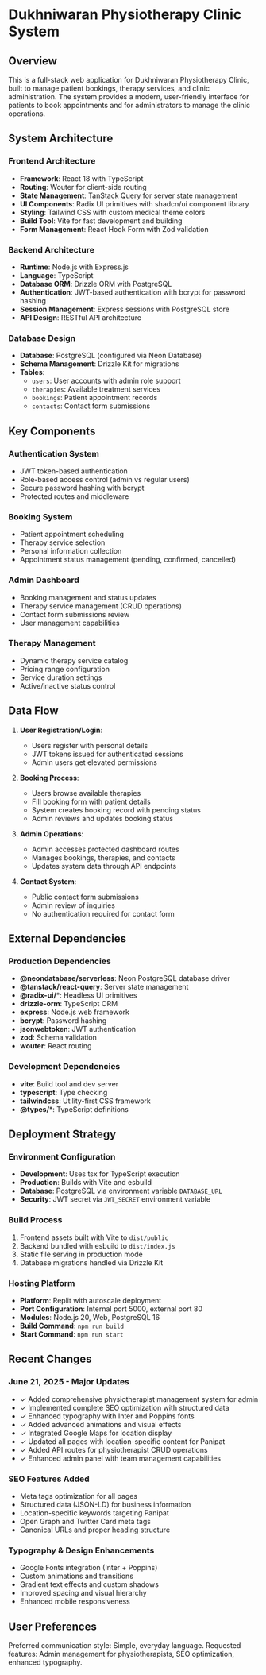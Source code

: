 # Dukhniwaran Physiotherapy Clinic System

## Overview

This is a full-stack web application for Dukhniwaran Physiotherapy Clinic, built to manage patient bookings, therapy services, and clinic administration. The system provides a modern, user-friendly interface for patients to book appointments and for administrators to manage the clinic operations.

## System Architecture

### Frontend Architecture
- **Framework**: React 18 with TypeScript
- **Routing**: Wouter for client-side routing
- **State Management**: TanStack Query for server state management
- **UI Components**: Radix UI primitives with shadcn/ui component library
- **Styling**: Tailwind CSS with custom medical theme colors
- **Build Tool**: Vite for fast development and building
- **Form Management**: React Hook Form with Zod validation

### Backend Architecture
- **Runtime**: Node.js with Express.js
- **Language**: TypeScript
- **Database ORM**: Drizzle ORM with PostgreSQL
- **Authentication**: JWT-based authentication with bcrypt for password hashing
- **Session Management**: Express sessions with PostgreSQL store
- **API Design**: RESTful API architecture

### Database Design
- **Database**: PostgreSQL (configured via Neon Database)
- **Schema Management**: Drizzle Kit for migrations
- **Tables**:
  - `users`: User accounts with admin role support
  - `therapies`: Available treatment services
  - `bookings`: Patient appointment records
  - `contacts`: Contact form submissions

## Key Components

### Authentication System
- JWT token-based authentication
- Role-based access control (admin vs regular users)
- Secure password hashing with bcrypt
- Protected routes and middleware

### Booking System
- Patient appointment scheduling
- Therapy service selection
- Personal information collection
- Appointment status management (pending, confirmed, cancelled)

### Admin Dashboard
- Booking management and status updates
- Therapy service management (CRUD operations)
- Contact form submissions review
- User management capabilities

### Therapy Management
- Dynamic therapy service catalog
- Pricing range configuration
- Service duration settings
- Active/inactive status control

## Data Flow

1. **User Registration/Login**: 
   - Users register with personal details
   - JWT tokens issued for authenticated sessions
   - Admin users get elevated permissions

2. **Booking Process**:
   - Users browse available therapies
   - Fill booking form with patient details
   - System creates booking record with pending status
   - Admin reviews and updates booking status

3. **Admin Operations**:
   - Admin accesses protected dashboard routes
   - Manages bookings, therapies, and contacts
   - Updates system data through API endpoints

4. **Contact System**:
   - Public contact form submissions
   - Admin review of inquiries
   - No authentication required for contact form

## External Dependencies

### Production Dependencies
- **@neondatabase/serverless**: Neon PostgreSQL database driver
- **@tanstack/react-query**: Server state management
- **@radix-ui/***: Headless UI primitives
- **drizzle-orm**: TypeScript ORM
- **express**: Node.js web framework
- **bcrypt**: Password hashing
- **jsonwebtoken**: JWT authentication
- **zod**: Schema validation
- **wouter**: React routing

### Development Dependencies
- **vite**: Build tool and dev server
- **typescript**: Type checking
- **tailwindcss**: Utility-first CSS framework
- **@types/***: TypeScript definitions

## Deployment Strategy

### Environment Configuration
- **Development**: Uses tsx for TypeScript execution
- **Production**: Builds with Vite and esbuild
- **Database**: PostgreSQL via environment variable `DATABASE_URL`
- **Security**: JWT secret via `JWT_SECRET` environment variable

### Build Process
1. Frontend assets built with Vite to `dist/public`
2. Backend bundled with esbuild to `dist/index.js`
3. Static file serving in production mode
4. Database migrations handled via Drizzle Kit

### Hosting Platform
- **Platform**: Replit with autoscale deployment
- **Port Configuration**: Internal port 5000, external port 80
- **Modules**: Node.js 20, Web, PostgreSQL 16
- **Build Command**: `npm run build`
- **Start Command**: `npm run start`

## Recent Changes

### June 21, 2025 - Major Updates
- ✓ Added comprehensive physiotherapist management system for admin
- ✓ Implemented complete SEO optimization with structured data
- ✓ Enhanced typography with Inter and Poppins fonts
- ✓ Added advanced animations and visual effects
- ✓ Integrated Google Maps for location display
- ✓ Updated all pages with location-specific content for Panipat
- ✓ Added API routes for physiotherapist CRUD operations
- ✓ Enhanced admin panel with team management capabilities

### SEO Features Added
- Meta tags optimization for all pages
- Structured data (JSON-LD) for business information
- Location-specific keywords targeting Panipat
- Open Graph and Twitter Card meta tags
- Canonical URLs and proper heading structure

### Typography & Design Enhancements
- Google Fonts integration (Inter + Poppins)
- Custom animations and transitions
- Gradient text effects and custom shadows
- Improved spacing and visual hierarchy
- Enhanced mobile responsiveness

## User Preferences

Preferred communication style: Simple, everyday language.
Requested features: Admin management for physiotherapists, SEO optimization, enhanced typography.